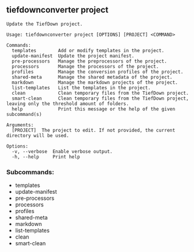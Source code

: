 ## tiefdownconverter project

```
Update the TiefDown project.

Usage: tiefdownconverter project [OPTIONS] [PROJECT] <COMMAND>

Commands:
  templates        Add or modify templates in the project.
  update-manifest  Update the project manifest.
  pre-processors   Manage the preprocessors of the project.
  processors       Manage the processors of the project.
  profiles         Manage the conversion profiles of the project.
  shared-meta      Manage the shared metadata of the project.
  markdown         Manage the markdown projects of the project.
  list-templates   List the templates in the project.
  clean            Clean temporary files from the TiefDown project.
  smart-clean      Clean temporary files from the TiefDown project, leaving only the threshold amount of folders.
  help             Print this message or the help of the given subcommand(s)

Arguments:
  [PROJECT]  The project to edit. If not provided, the current directory will be used.

Options:
  -v, --verbose  Enable verbose output.
  -h, --help     Print help
```

### Subcommands:
- templates
- update-manifest
- pre-processors
- processors
- profiles
- shared-meta
- markdown
- list-templates
- clean
- smart-clean

